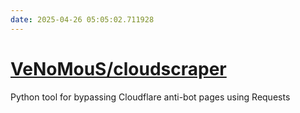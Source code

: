 ```yaml
---
date: 2025-04-26 05:05:02.711928
---
```


# [VeNoMouS/cloudscraper](https://github.com/VeNoMouS/cloudscraper)

Python tool for bypassing Cloudflare anti-bot pages using Requests